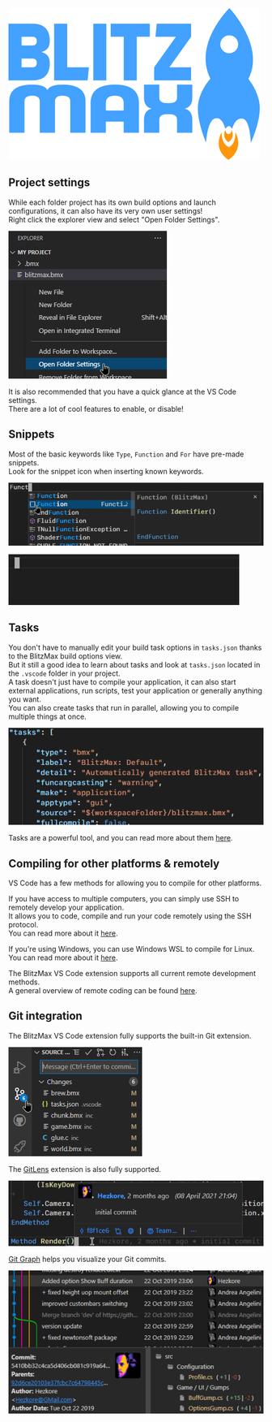 ![BlitzMax Logo](../media/blitzmax_title.svg)

## Project settings

While each folder project has its own build options and launch configurations, it can also have its very own user settings!\
Right click the explorer view and select "Open Folder Settings".

![Folder Settings](../media/folder_settings.png)

It is also recommended that you have a quick glance at the VS Code settings.\
There are a lot of cool features to enable, or disable!

## Snippets

Most of the basic keywords like `Type`, `Function` and `For` have pre-made snippets.\
Look for the snippet icon when inserting known keywords.

![Snippet Icon](../media/snippet_icon.png)

![Snippet](../media/snippet.gif)

## Tasks

You don't have to manually edit your build task options in `tasks.json` thanks to the BlitzMax build options view.\
But it still a good idea to learn about tasks and look at `tasks.json` located in the `.vscode` folder in your project.\
A task doesn't just have to compile your application, it can also start external applications, run scripts, test your application or generally anything you want.\
You can also create tasks that run in parallel, allowing you to compile multiple things at once.

![Task](../media/task.png)

Tasks are a powerful tool, and you can read more about them [here](https://code.visualstudio.com/docs/editor/tasks).

## Compiling for other platforms & remotely

VS Code has a few methods for allowing you to compile for other platforms.

If you have access to multiple computers, you can simply use SSH to remotely develop your application.\
It allows you to code, compile and run your code remotely using the SSH protocol.\
You can read more about it [here](https://code.visualstudio.com/docs/remote/ssh).

If you're using Windows, you can use Windows WSL to compile for Linux.\
You can read more about it [here](https://code.visualstudio.com/docs/remote/wsl).

The BlitzMax VS Code extension supports all current remote development methods.\
A general overview of remote coding can be found [here](https://code.visualstudio.com/docs/remote/remote-overview).

## Git integration

The BlitzMax VS Code extension fully supports the built-in Git extension.

![Git](../media/git.png)

The [GitLens](https://marketplace.visualstudio.com/items?itemName=eamodio.gitlens) extension is also fully supported.

![GitLens](../media/gitlens.png)

[Git Graph](https://marketplace.visualstudio.com/items?itemName=mhutchie.git-graph) helps you visualize your Git commits.

![Git Graph](../media/gitgraph.png)